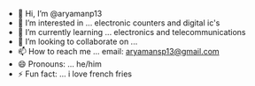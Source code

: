 - 👋 Hi, I’m @aryamanp13
- 👀 I’m interested in ... electronic counters and digital ic's
- 🌱 I’m currently learning ... electronics and telecommunications 
- 💞️ I’m looking to collaborate on ... 
- 📫 How to reach me ... email: aryamansp13@gmail.com
- 😄 Pronouns: ... he/him
- ⚡ Fun fact: ... i love french fries

<!---
aryamanp13/aryamanp13 is a ✨ special ✨ repository because its `README.md` (this file) appears on your GitHub profile.
You can click the Preview link to take a look at your changes.
--->
